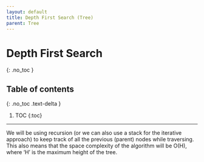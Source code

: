 ```yaml
---
layout: default
title: Depth First Search (Tree)
parent: Tree
---
```


# Depth First Search

{: .no_toc }

## Table of contents
{: .no_toc .text-delta }

1. TOC
{:toc}

---

We will be using recursion (or we can also use a stack for the iterative approach) to keep track of all the previous (parent) nodes while traversing. This also means that the space complexity of the algorithm will be O(H), where ‘H’ is the maximum height of the tree.

